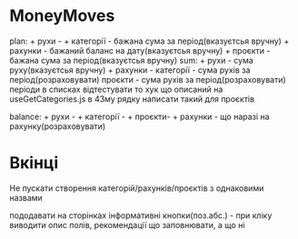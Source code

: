 # MoneyMoves

plan:
    + рухи -
    + категорії - бажана сума за період(вказуєтсья вручну)
    + рахунки - бажаний баланс на дату(вказуєтсья вручну)
    + проєкти - бажана сума за період(вказуєтсья вручну)
sum: 
    + рухи - сума руху(вказуєтсья вручну)
    + рахунки -
        категорії - сума рухів за період(розраховувати)
        проєкти - сума рухів за період(розраховувати)
            періоди в списках
            відтестувати то хук що описаний на useGetCategories.js в 43му рядку
            написати такий для проєктів

balance:
    + рухи -
    + категорії -
    + проєкти- 
    + рахунки - що наразі на рахунку(розраховувати)



















# Вкінці
Не пускати створення категорій/рахунків/проєктів з однаковими назвами

пододавати на сторінках інформативні кнопки(поз.абс.) - при кліку виводити опис полів, рекомендації що заповнювати, а що ні